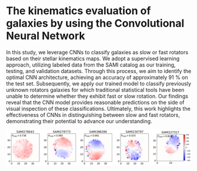 # The kinematics evaluation of galaxies by using the Convolutional Neural Network

In this study, we leverage CNNs to classify galaxies as slow or fast rotators based on their stellar kinematics maps. We adopt a supervised learning approach, utilizing labeled data from the SAMI catalog as our training, testing, and validation datasets. Through this process, we aim to identify the optimal CNN architecture, achieving an accuracy of approximately 91 % on the test set. Subsequently, we apply our trained model to classify previously unknown rotators galaxies for which traditional statistical tools have been unable to determine whether they exhibit fast or slow rotation. Our findings reveal that the CNN model provides reasonable predictions on the side of visual inspection of these classifications. Ultimately, this work highlights the effectiveness of CNNs in distinguishing between slow and fast rotators, demonstrating their potential to advance our understanding.


<p aligin="center">
  <img src="https://github.com/AM-Chegeni/galaxy_kinematics_CNN/blob/main/prd0.jpg"/>
</p>
